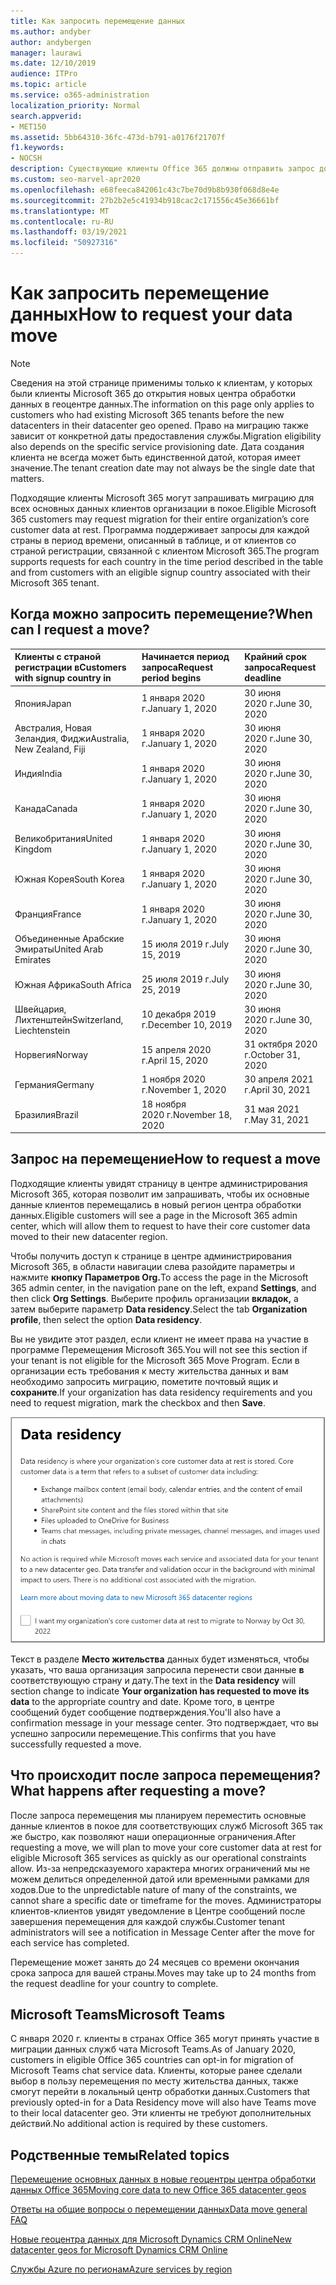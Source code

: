 ```yaml
---
title: Как запросить перемещение данных
ms.author: andyber
author: andybergen
manager: laurawi
ms.date: 12/10/2019
audience: ITPro
ms.topic: article
ms.service: o365-administration
localization_priority: Normal
search.appverid:
- MET150
ms.assetid: 5bb64310-36fc-473d-b791-a0176f21707f
f1.keywords:
- NOCSH
description: Существующие клиенты Office 365 должны отправить запрос до крайнего срока для своей страны, чтобы их данные служб Microsoft 365 были перенесены на новый географ.
ms.custom: seo-marvel-apr2020
ms.openlocfilehash: e68feeca842061c43c7be70d9b8b930f068d8e4e
ms.sourcegitcommit: 27b2b2e5c41934b918cac2c171556c45e36661bf
ms.translationtype: MT
ms.contentlocale: ru-RU
ms.lasthandoff: 03/19/2021
ms.locfileid: "50927316"
---
```

# <a name="how-to-request-your-data-move"></a><span data-ttu-id="a48ce-103">Как запросить перемещение данных</span><span class="sxs-lookup"><span data-stu-id="a48ce-103">How to request your data move</span></span>

> [!NOTE]
> <span data-ttu-id="a48ce-104">Сведения на этой странице применимы только к клиентам, у которых были клиенты Microsoft 365 до открытия новых центра обработки данных в геоцентре данных.</span><span class="sxs-lookup"><span data-stu-id="a48ce-104">The information on this page only applies to customers who had existing Microsoft 365 tenants before the new datacenters in their datacenter geo opened.</span></span> <span data-ttu-id="a48ce-105">Право на миграцию также зависит от конкретной даты предоставления службы.</span><span class="sxs-lookup"><span data-stu-id="a48ce-105">Migration eligibility also depends on the specific service provisioning date.</span></span>  <span data-ttu-id="a48ce-106">Дата создания клиента не всегда может быть единственной датой, которая имеет значение.</span><span class="sxs-lookup"><span data-stu-id="a48ce-106">The tenant creation date may not always be the single date that matters.</span></span>
  
<span data-ttu-id="a48ce-107">Подходящие клиенты Microsoft 365 могут запрашивать миграцию для всех основных данных клиентов организации в покое.</span><span class="sxs-lookup"><span data-stu-id="a48ce-107">Eligible Microsoft 365 customers may request migration for their entire organization’s core customer data at rest.</span></span>  <span data-ttu-id="a48ce-108">Программа поддерживает запросы для каждой страны в период времени, описанный в таблице, и от клиентов со страной регистрации, связанной с клиентом Microsoft 365.</span><span class="sxs-lookup"><span data-stu-id="a48ce-108">The program supports requests for each country in the time period described in the table and from customers with an eligible signup country associated with their Microsoft 365 tenant.</span></span>
  
## <a name="when-can-i-request-a-move"></a><span data-ttu-id="a48ce-109">Когда можно запросить перемещение?</span><span class="sxs-lookup"><span data-stu-id="a48ce-109">When can I request a move?</span></span>

| <span data-ttu-id="a48ce-110">Клиенты с страной регистрации в</span><span class="sxs-lookup"><span data-stu-id="a48ce-110">Customers with signup country in</span></span> | <span data-ttu-id="a48ce-111">Начинается период запроса</span><span class="sxs-lookup"><span data-stu-id="a48ce-111">Request period begins</span></span> | <span data-ttu-id="a48ce-112">Крайний срок запроса</span><span class="sxs-lookup"><span data-stu-id="a48ce-112">Request deadline</span></span> |
|:-----|:-----|:-----|
|<span data-ttu-id="a48ce-113">Япония</span><span class="sxs-lookup"><span data-stu-id="a48ce-113">Japan</span></span>  <br/> |<span data-ttu-id="a48ce-114">1 января 2020 г.</span><span class="sxs-lookup"><span data-stu-id="a48ce-114">January 1, 2020</span></span>  <br/> |<span data-ttu-id="a48ce-115">30 июня 2020 г.</span><span class="sxs-lookup"><span data-stu-id="a48ce-115">June 30, 2020</span></span>  <br/> |
|<span data-ttu-id="a48ce-116">Австралия, Новая Зеландия, Фиджи</span><span class="sxs-lookup"><span data-stu-id="a48ce-116">Australia, New Zealand, Fiji</span></span>  <br/> |<span data-ttu-id="a48ce-117">1 января 2020 г.</span><span class="sxs-lookup"><span data-stu-id="a48ce-117">January 1, 2020</span></span>  <br/> |<span data-ttu-id="a48ce-118">30 июня 2020 г.</span><span class="sxs-lookup"><span data-stu-id="a48ce-118">June 30, 2020</span></span>  <br/> |
|<span data-ttu-id="a48ce-119">Индия</span><span class="sxs-lookup"><span data-stu-id="a48ce-119">India</span></span>  <br/> |<span data-ttu-id="a48ce-120">1 января 2020 г.</span><span class="sxs-lookup"><span data-stu-id="a48ce-120">January 1, 2020</span></span>  <br/> |<span data-ttu-id="a48ce-121">30 июня 2020 г.</span><span class="sxs-lookup"><span data-stu-id="a48ce-121">June 30, 2020</span></span>  <br/> |
|<span data-ttu-id="a48ce-122">Канада</span><span class="sxs-lookup"><span data-stu-id="a48ce-122">Canada</span></span>  <br/> |<span data-ttu-id="a48ce-123">1 января 2020 г.</span><span class="sxs-lookup"><span data-stu-id="a48ce-123">January 1, 2020</span></span>  <br/> |<span data-ttu-id="a48ce-124">30 июня 2020 г.</span><span class="sxs-lookup"><span data-stu-id="a48ce-124">June 30, 2020</span></span>  <br/> |
|<span data-ttu-id="a48ce-125">Великобритания</span><span class="sxs-lookup"><span data-stu-id="a48ce-125">United Kingdom</span></span>  <br/> |<span data-ttu-id="a48ce-126">1 января 2020 г.</span><span class="sxs-lookup"><span data-stu-id="a48ce-126">January 1, 2020</span></span>  <br/> |<span data-ttu-id="a48ce-127">30 июня 2020 г.</span><span class="sxs-lookup"><span data-stu-id="a48ce-127">June 30, 2020</span></span>  <br/> |
|<span data-ttu-id="a48ce-128">Южная Корея</span><span class="sxs-lookup"><span data-stu-id="a48ce-128">South Korea</span></span>  <br/> |<span data-ttu-id="a48ce-129">1 января 2020 г.</span><span class="sxs-lookup"><span data-stu-id="a48ce-129">January 1, 2020</span></span>  <br/> |<span data-ttu-id="a48ce-130">30 июня 2020 г.</span><span class="sxs-lookup"><span data-stu-id="a48ce-130">June 30, 2020</span></span>  <br/> |
|<span data-ttu-id="a48ce-131">Франция</span><span class="sxs-lookup"><span data-stu-id="a48ce-131">France</span></span>  <br/> |<span data-ttu-id="a48ce-132">1 января 2020 г.</span><span class="sxs-lookup"><span data-stu-id="a48ce-132">January 1, 2020</span></span>  <br/> |<span data-ttu-id="a48ce-133">30 июня 2020 г.</span><span class="sxs-lookup"><span data-stu-id="a48ce-133">June 30, 2020</span></span>  <br/> |
|<span data-ttu-id="a48ce-134">Объединенные Арабские Эмираты</span><span class="sxs-lookup"><span data-stu-id="a48ce-134">United Arab Emirates</span></span>  <br/> |<span data-ttu-id="a48ce-135">15 июля 2019 г.</span><span class="sxs-lookup"><span data-stu-id="a48ce-135">July 15, 2019</span></span>  <br/> |<span data-ttu-id="a48ce-136">30 июня 2020 г.</span><span class="sxs-lookup"><span data-stu-id="a48ce-136">June 30, 2020</span></span>  <br/> |
|<span data-ttu-id="a48ce-137">Южная Африка</span><span class="sxs-lookup"><span data-stu-id="a48ce-137">South Africa</span></span>  <br/> |<span data-ttu-id="a48ce-138">25 июля 2019 г.</span><span class="sxs-lookup"><span data-stu-id="a48ce-138">July 25, 2019</span></span>  <br/> |<span data-ttu-id="a48ce-139">30 июня 2020 г.</span><span class="sxs-lookup"><span data-stu-id="a48ce-139">June 30, 2020</span></span>  <br/> |
|<span data-ttu-id="a48ce-140">Швейцария, Лихтенштейн</span><span class="sxs-lookup"><span data-stu-id="a48ce-140">Switzerland, Liechtenstein</span></span>  <br/> |<span data-ttu-id="a48ce-141">10 декабря 2019 г.</span><span class="sxs-lookup"><span data-stu-id="a48ce-141">December 10, 2019</span></span>  <br/> |<span data-ttu-id="a48ce-142">30 июня 2020 г.</span><span class="sxs-lookup"><span data-stu-id="a48ce-142">June 30, 2020</span></span>  <br/> |
|<span data-ttu-id="a48ce-143">Норвегия</span><span class="sxs-lookup"><span data-stu-id="a48ce-143">Norway</span></span>  <br/> |<span data-ttu-id="a48ce-144">15 апреля 2020 г.</span><span class="sxs-lookup"><span data-stu-id="a48ce-144">April 15, 2020</span></span>  <br/> |<span data-ttu-id="a48ce-145">31 октября 2020 г.</span><span class="sxs-lookup"><span data-stu-id="a48ce-145">October 31, 2020</span></span>  <br/> |
|<span data-ttu-id="a48ce-146">Германия</span><span class="sxs-lookup"><span data-stu-id="a48ce-146">Germany</span></span>  <br/> |<span data-ttu-id="a48ce-147">1 ноября 2020 г.</span><span class="sxs-lookup"><span data-stu-id="a48ce-147">November 1, 2020</span></span>  <br/> |<span data-ttu-id="a48ce-148">30 апреля 2021 г.</span><span class="sxs-lookup"><span data-stu-id="a48ce-148">April 30, 2021</span></span>  <br/> |
|<span data-ttu-id="a48ce-149">Бразилия</span><span class="sxs-lookup"><span data-stu-id="a48ce-149">Brazil</span></span>  <br/> |<span data-ttu-id="a48ce-150">18 ноября 2020 г.</span><span class="sxs-lookup"><span data-stu-id="a48ce-150">November 18, 2020</span></span>  <br/> |<span data-ttu-id="a48ce-151">31 мая 2021 г.</span><span class="sxs-lookup"><span data-stu-id="a48ce-151">May 31, 2021</span></span>  <br/> |

## <a name="how-to-request-a-move"></a><span data-ttu-id="a48ce-152">Запрос на перемещение</span><span class="sxs-lookup"><span data-stu-id="a48ce-152">How to request a move</span></span>

<span data-ttu-id="a48ce-153">Подходящие клиенты увидят страницу в центре администрирования Microsoft 365, которая позволит им запрашивать, чтобы их основные данные клиентов перемещались в новый регион центра обработки данных.</span><span class="sxs-lookup"><span data-stu-id="a48ce-153">Eligible customers will see a page in the Microsoft 365 admin center, which will allow them to request to have their core customer data moved to their new datacenter region.</span></span>  
  
<span data-ttu-id="a48ce-154">Чтобы получить доступ к странице в центре администрирования Microsoft 365, в области навигации слева разойдите параметры и нажмите **кнопку Параметров Org.**</span><span class="sxs-lookup"><span data-stu-id="a48ce-154">To access the page in the Microsoft 365 admin center, in the navigation pane on the left, expand **Settings**, and then click **Org Settings**.</span></span>
<span data-ttu-id="a48ce-155">Выберите профиль организации **вкладок,** а затем выберите параметр **Data residency**.</span><span class="sxs-lookup"><span data-stu-id="a48ce-155">Select the tab **Organization profile**, then select the option **Data residency**.</span></span>
  
<span data-ttu-id="a48ce-156">Вы не увидите этот раздел, если клиент не имеет права на участие в программе Перемещения Microsoft 365.</span><span class="sxs-lookup"><span data-stu-id="a48ce-156">You will not see this section if your tenant is not eligible for the Microsoft 365 Move Program.</span></span>  <span data-ttu-id="a48ce-157">Если в организации есть требования к месту жительства данных и вам необходимо запросить миграцию, пометите почтовый ящик и **сохраните**.</span><span class="sxs-lookup"><span data-stu-id="a48ce-157">If your organization has data residency requirements and you need to request migration, mark the checkbox and then **Save**.</span></span>
  
![Экран явного согласия для центра обработки данных](../media/dataresidencyflyoutae.jpg)
  
<span data-ttu-id="a48ce-159">Текст в разделе **Место жительства** данных будет изменяться, чтобы указать, что ваша организация запросила перенести свои данные **в** соответствующую страну и дату.</span><span class="sxs-lookup"><span data-stu-id="a48ce-159">The text in the **Data residency** will section change to indicate **Your organization has requested to move its data** to the appropriate country and date.</span></span> <span data-ttu-id="a48ce-160">Кроме того, в центре сообщений будет сообщение подтверждения.</span><span class="sxs-lookup"><span data-stu-id="a48ce-160">You'll also have a confirmation message in your message center.</span></span> <span data-ttu-id="a48ce-161">Это подтверждает, что вы успешно запросили перемещение.</span><span class="sxs-lookup"><span data-stu-id="a48ce-161">This confirms that you have successfully requested a move.</span></span> 
  
## <a name="what-happens-after-requesting-a-move"></a><span data-ttu-id="a48ce-162">Что происходит после запроса перемещения?</span><span class="sxs-lookup"><span data-stu-id="a48ce-162">What happens after requesting a move?</span></span>

<span data-ttu-id="a48ce-163">После запроса перемещения мы планируем переместить основные данные клиентов в покое для соответствующих служб Microsoft 365 так же быстро, как позволяют наши операционные ограничения.</span><span class="sxs-lookup"><span data-stu-id="a48ce-163">After requesting a move, we will plan to move your core customer data at rest for eligible Microsoft 365 services as quickly as our operational constraints allow.</span></span> <span data-ttu-id="a48ce-164">Из-за непредсказуемого характера многих ограничений мы не можем делиться определенной датой или временными рамками для ходов.</span><span class="sxs-lookup"><span data-stu-id="a48ce-164">Due to the unpredictable nature of many of the constraints, we cannot share a specific date or timeframe for the moves.</span></span> <span data-ttu-id="a48ce-165">Администраторы клиентов-клиентов увидят уведомление в Центре сообщений после завершения перемещения для каждой службы.</span><span class="sxs-lookup"><span data-stu-id="a48ce-165">Customer tenant administrators will see a notification in Message Center after the move for each service has completed.</span></span>
  
<span data-ttu-id="a48ce-166">Перемещение может занять до 24 месяцев со времени окончания срока запроса для вашей страны.</span><span class="sxs-lookup"><span data-stu-id="a48ce-166">Moves may take up to 24 months from the request deadline for your country to complete.</span></span>
  
## <a name="microsoft-teams"></a><span data-ttu-id="a48ce-167">Microsoft Teams</span><span class="sxs-lookup"><span data-stu-id="a48ce-167">Microsoft Teams</span></span>

<span data-ttu-id="a48ce-168">С января 2020 г. клиенты в странах Office 365 могут принять участие в миграции данных служб чата Microsoft Teams.</span><span class="sxs-lookup"><span data-stu-id="a48ce-168">As of January 2020, customers in eligible Office 365 countries can opt-in for migration of Microsoft Teams chat service data.</span></span>  <span data-ttu-id="a48ce-169">Клиенты, которые ранее сделали выбор в пользу перемещения по месту жительства данных, также смогут перейти в локальный центр обработки данных.</span><span class="sxs-lookup"><span data-stu-id="a48ce-169">Customers that previously opted-in for a Data Residency move will also have Teams move to their local datacenter geo.</span></span>  <span data-ttu-id="a48ce-170">Эти клиенты не требуют дополнительных действий.</span><span class="sxs-lookup"><span data-stu-id="a48ce-170">No additional action is required by these customers.</span></span>

## <a name="related-topics"></a><span data-ttu-id="a48ce-171">Родственные темы</span><span class="sxs-lookup"><span data-stu-id="a48ce-171">Related topics</span></span>

[<span data-ttu-id="a48ce-172">Перемещение основных данных в новые геоцентры центра обработки данных Office 365</span><span class="sxs-lookup"><span data-stu-id="a48ce-172">Moving core data to new Office 365 datacenter geos</span></span>](moving-data-to-new-datacenter-geos.md)

[<span data-ttu-id="a48ce-173">Ответы на общие вопросы о перемещении данных</span><span class="sxs-lookup"><span data-stu-id="a48ce-173">Data move general FAQ</span></span>](data-move-faq.md)

[<span data-ttu-id="a48ce-174">Новые геоцентра данных для Microsoft Dynamics CRM Online</span><span class="sxs-lookup"><span data-stu-id="a48ce-174">New datacenter geos for Microsoft Dynamics CRM Online</span></span>](/power-platform/admin/new-datacenter-regions)
  
[<span data-ttu-id="a48ce-175">Службы Azure по регионам</span><span class="sxs-lookup"><span data-stu-id="a48ce-175">Azure services by region</span></span>](https://azure.microsoft.com/regions/)
